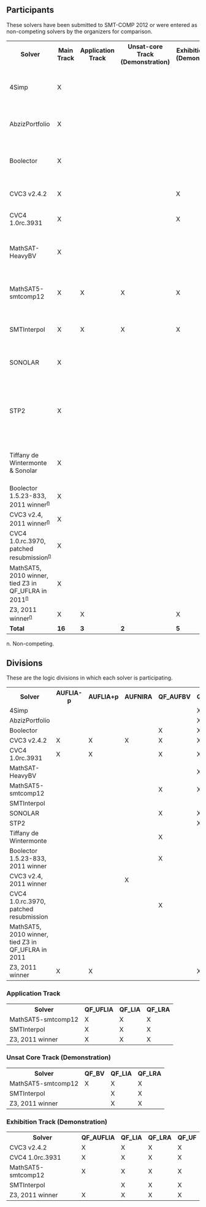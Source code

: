 ## Participants

<p>These solvers have been submitted to SMT-COMP 2012 or were entered
  as non-competing solvers by the organizers for comparison.</p>

<table>
<tr class="center">
  <th>Solver</th>
  <th>Main Track</th>
  <th>Application Track</th>
  <th>Unsat-core Track (Demonstration)</th>
  <th>Exhibition Track (Demonstration)</th>
  <th>System description</th>
  <th>Contact(s)</th>
</tr>
<tr>
  <td>4Simp</td>
  <td class="center">X</td>
  <td class="center"></td>
  <td class="center"></td>
  <td class="center"></td>
  <td class="right"><a href="system-descriptions/4Simp.pdf">AbzizPortfolio</a></td>
  <td class="right">Trevor Hansen (University of Melbourne)</td>
</tr>
<tr>
  <td>AbzizPortfolio</td>
  <td class="center">X</td>
  <td class="center"></td>
  <td class="center"></td>
  <td class="center"></td>
  <td class="right"><a href="system-descriptions/Abziz_portfolio_description.pdf">AbzizPortfolio</a></td>
  <td class="right">Mohammed Abdul Aziz (University of Cairo)</td>
</tr>
<tr>
  <td>Boolector</td>
  <td class="center">X</td>
  <td class="center"></td>
  <td class="center"></td>
  <td class="center"></td>
  <td class="right"><a href="system-descriptions/btor12.pdf">Boolector</a></td>
  <td class="right">Armin Biere (Johannes Kepler University, Linz)</td>
</tr>
<tr>
  <td>CVC3 v2.4.2</td>
  <td class="center">X</td>
  <td class="center"></td>
  <td class="center"></td>
  <td class="center">X</td>
  <td class="right"></td>
  <td class="right">Morgan Deters (NYU)</td>
</tr>
<tr>
  <td>CVC4 1.0rc.3931</td>
  <td class="center">X</td>
  <td class="center"></td>
  <td class="center"></td>
  <td class="center">X</td>
  <td class="right"><a href="system-descriptions/cvc4.pdf">CVC4</a></td>
  <td class="right">ACSys Group (NYU)</td>
</tr>
<tr>
  <td>MathSAT-HeavyBV</td>
  <td class="center">X</td>
  <td class="center"></td>
  <td class="center"></td>
  <td class="center"></td>
  <td class="right"><a href="system-descriptions/MathSAT-HeavyBV.pdf">MathSAT-HeavyBV</a></td>
  <td class="right">Bas Schaffsma (University of Trento and FBK)</td>
</tr>
<tr>
  <td>MathSAT5-smtcomp12</td>
  <td class="center">X</td>
  <td class="center">X</td>
  <td class="center">X</td>
  <td class="center">X</td>
  <td class="right"><a href="system-descriptions/MathSAT.pdf">MathSAT5</a></td>
  <td class="right">Alberto Griggio (University of Trento and FBK)</td>
</tr>
<tr>
  <td>SMTInterpol</td>
  <td class="center">X</td>
  <td class="center">X</td>
  <td class="center">X</td>
  <td class="center">X</td>
  <td class="right"><a href="system-descriptions/SMTInterpol.pdf">SMTInterpol</a></td>
  <td class="right">Jochen Hoenicke (University of Freiburg)</td>
</tr>
<tr>
  <td>SONOLAR</td>
  <td class="center">X</td>
  <td class="center"></td>
  <td class="center"></td>
  <td class="center"></td>
  <td class="right"><a href="system-descriptions/sonolar.pdf">SONOLAR</a></td>
  <td class="right">Florian Lapschies (University of Bremen)</td>
</tr>
<tr>
  <td>STP2</td>
  <td class="center">X</td>
  <td class="center"></td>
  <td class="center"></td>
  <td class="center"></td>
  <td class="right"><a href="system-descriptions/STP2.pdf">STP2</a></td>
  <td class="right">Trevor Hansen (University of Melbourne) and Vijay Ganesh (MIT)</td>
</tr>
<tr>
  <td>Tiffany de Wintermonte & Sonolar</td>
  <td class="center">X</td>
  <td class="center"></td>
  <td class="center"></td>
  <td class="center"></td>
  <td class="right"><a href="system-descriptions/TDW.pdf">TDW</a></td>
  <td class="right">Trevor Hansen (University of Melbourne)</td>
</tr>
<tr class="non-competing-grey">
  <td>Boolector 1.5.23-833, 2011 winner<sup><a href="#fnn">n</a></sup></td>
  <td class="center">X</td>
  <td class="center"></td>
  <td class="center"></td>
  <td class="center"></td>
  <td class="right"></td>
  <td class="right"></td>
</tr>
<tr class="non-competing-grey">
  <td>CVC3 v2.4, 2011 winner<sup><a href="#fnn">n</a></sup></td>
  <td class="center">X</td>
  <td class="center"></td>
  <td class="center"></td>
  <td class="center"></td>
  <td class="right"></td>
  <td class="right"></td>
</tr>
<tr class="non-competing-grey">
  <td>CVC4 1.0.rc.3970, patched resubmission<sup><a href="#fnn">n</a></sup></td>
  <td class="center">X</td>
  <td class="center"></td>
  <td class="center"></td>
  <td class="center"></td>
  <td class="right"></td>
  <td class="right"></td>
</tr>
<tr class="non-competing-grey">
  <td>MathSAT5, 2010 winner, tied Z3 in QF_UFLRA in 2011<sup><a href="#fnn">n</a></sup></td>
  <td class="center">X</td>
  <td class="center"></td>
  <td class="center"></td>
  <td class="center"></td>
  <td class="right"></td>
  <td class="right"></td>
</tr>
<tr class="non-competing-grey">
  <td>Z3, 2011 winner<sup><a href="#fnn">n</a></sup></td>
  <td class="center">X</td>
  <td class="center">X</td>
  <td class="center"></td>
  <td class="center">X</td>
  <td class="right"></td>
  <td class="right"></td>
</tr>
<tr class="total">
  <td><b>Total</b></td>
  <td class="center"><b>16</b></td>
  <td class="center"><b>3</b></td>
  <td class="center"><b>2</b></td>
  <td class="center"><b>5</b></td>
  <td class="right"></td>
  <td class="right"></td>
</tr>
</table>

<p>
  <span id="fnn">
    n. Non-competing.
  </span>
</p>

<h2>Divisions</h2>

<p>These are the logic divisions in which each solver is participating.</p>

<table>
<tr class="center">
  <th>Solver</th>
  <th>AUFLIA-p</th>
  <th>AUFLIA+p</th>
  <th>AUFNIRA</th>
  <th>QF_AUFBV</th>
  <th>QF_BV</th>
  <th>QF_IDL</th>
  <th>QF_UFLIA</th>
  <th>QF_UFLRA</th>
</tr>
<tr class="center">
  <td class="left">4Simp</td>
  <td></td>
  <td></td>
  <td></td>
  <td></td>
  <td>X</td>
  <td></td>
  <td></td>
  <td></td>
</tr>
<tr class="center">
  <td class="left">AbzizPortfolio</td>
  <td></td>
  <td></td>
  <td></td>
  <td></td>
  <td>X</td>
  <td></td>
  <td></td>
  <td></td>
</tr>
<tr class="center">
  <td class="left">Boolector</td>
  <td></td>
  <td></td>
  <td></td>
  <td>X</td>
  <td>X</td>
  <td></td>
  <td></td>
  <td></td>
</tr>
<tr class="center">
  <td class="left">CVC3 v2.4.2</td>
  <td>X</td>
  <td>X</td>
  <td>X</td>
  <td>X</td>
  <td>X</td>
  <td>X</td>
  <td>X</td>
  <td>X</td>
</tr>
<tr class="center">
  <td class="left">CVC4 1.0rc.3931</td>
  <td>X</td>
  <td>X</td>
  <td></td>
  <td>X</td>
  <td>X</td>
  <td>X</td>
  <td>X</td>
  <td>X</td>
</tr>
<tr class="center">
  <td class="left">MathSAT-HeavyBV</td>
  <td></td>
  <td></td>
  <td></td>
  <td></td>
  <td>X</td>
  <td></td>
  <td></td>
  <td></td>
</tr>
<tr class="center">
  <td class="left">MathSAT5-smtcomp12</td>
  <td></td>
  <td></td>
  <td></td>
  <td>X</td>
  <td>X</td>
  <td></td>
  <td>X</td>
  <td>X</td>
</tr>
<tr class="center">
  <td class="left">SMTInterpol</td>
  <td></td>
  <td></td>
  <td></td>
  <td></td>
  <td></td>
  <td></td>
  <td>X</td>
  <td>X</td>
</tr>
<tr class="center">
  <td class="left">SONOLAR</td>
  <td></td>
  <td></td>
  <td></td>
  <td>X</td>
  <td>X</td>
  <td></td>
  <td></td>
  <td></td>
</tr>
<tr class="center">
  <td class="left">STP2</td>
  <td></td>
  <td></td>
  <td></td>
  <td></td>
  <td>X</td>
  <td></td>
  <td></td>
  <td></td>
</tr>
<tr class="center">
  <td class="left">Tiffany de Wintermonte</td>
  <td></td>
  <td></td>
  <td></td>
  <td>X</td>
  <td></td>
  <td></td>
  <td></td>
  <td></td>
</tr>
<tr class="center non-competing-grey">
  <td class="left">Boolector 1.5.23-833, 2011 winner</td>
  <td></td>
  <td></td>
  <td></td>
  <td>X</td>
  <td></td>
  <td></td>
  <td></td>
  <td></td>
</tr>
<tr class="center non-competing-grey">
  <td class="left">CVC3 v2.4, 2011 winner</td>
  <td></td>
  <td></td>
  <td>X</td>
  <td></td>
  <td></td>
  <td></td>
  <td></td>
  <td></td>
</tr>
<tr class="center non-competing-grey">
  <td class="left">CVC4 1.0.rc.3970, patched resubmission</td>
  <td></td>
  <td></td>
  <td></td>
  <td>X</td>
  <td></td>
  <td></td>
  <td>X</td>
  <td></td>
</tr>
<tr class="center non-competing-grey">
  <td class="left">MathSAT5, 2010 winner, tied Z3 in QF_UFLRA in 2011</td>
  <td></td>
  <td></td>
  <td></td>
  <td></td>
  <td></td>
  <td></td>
  <td></td>
  <td>X</td>
</tr>
<tr class="center non-competing-grey">
  <td class="left">Z3, 2011 winner</td>
  <td>X</td>
  <td>X</td>
  <td></td>
  <td></td>
  <td>X</td>
  <td>X</td>
  <td>X</td>
  <td>X</td>
</tr>
</table>

<h3>Application Track</h3>
<table>
<tr class="center">
  <th>Solver</th>
  <th>QF_UFLIA</th>
  <th>QF_LIA</th>
  <th>QF_LRA</th>
</tr>
<tr class="center">
  <td class="left">MathSAT5-smtcomp12</td>
  <td>X</td>
  <td>X</td>
  <td>X</td>
</tr>
<tr class="center">
  <td class="left">SMTInterpol</td>
  <td>X</td>
  <td>X</td>
  <td>X</td>
</tr>
<tr class="center non-competing-grey">
  <td class="left">Z3, 2011 winner</td>
  <td>X</td>
  <td>X</td>
  <td>X</td>
</tr>
</table>

<h3>Unsat Core Track (Demonstration)</h3>
<table>
<tr class="center">
  <th>Solver</th>
  <th>QF_BV</th>
  <th>QF_LIA</th>
  <th>QF_LRA</th>
</tr>
<tr class="center">
  <td class="left">MathSAT5-smtcomp12</td>
  <td>X</td>
  <td>X</td>
  <td>X</td>
</tr>
<tr class="center">
  <td class="left">SMTInterpol</td>
  <td></td>
  <td>X</td>
  <td>X</td>
</tr>
<tr class="center non-competing-grey">
  <td class="left">Z3, 2011 winner</td>
  <td></td>
  <td>X</td>
  <td>X</td>
</tr>
</table>


<h3>Exhibition Track (Demonstration)</h3>

<table>
<tr class="center">
  <th>Solver</th>
  <th>QF_AUFLIA</th>
  <th>QF_LIA</th>
  <th>QF_LRA</th>
  <th>QF_UF</th>
</tr>
<tr class="center">
  <td class="left">CVC3 v2.4.2</td>
  <td>X</td>
  <td>X</td>
  <td>X</td>
  <td>X</td>
</tr>
<tr class="center">
  <td class="left">CVC4 1.0rc.3931</td>
  <td>X</td>
  <td>X</td>
  <td>X</td>
  <td>X</td>
</tr>
<tr class="center">
  <td class="left">MathSAT5-smtcomp12</td>
  <td>X</td>
  <td>X</td>
  <td>X</td>
  <td>X</td>
</tr>
<tr class="center">
  <td class="left">SMTInterpol</td>
  <td></td>
  <td>X</td>
  <td>X</td>
  <td>X</td>
</tr>
<tr class="center non-competing-grey">
  <td class="left">Z3, 2011 winner</td>
  <td>X</td>
  <td>X</td>
  <td>X</td>
  <td>X</td>
</tr>
</table>
